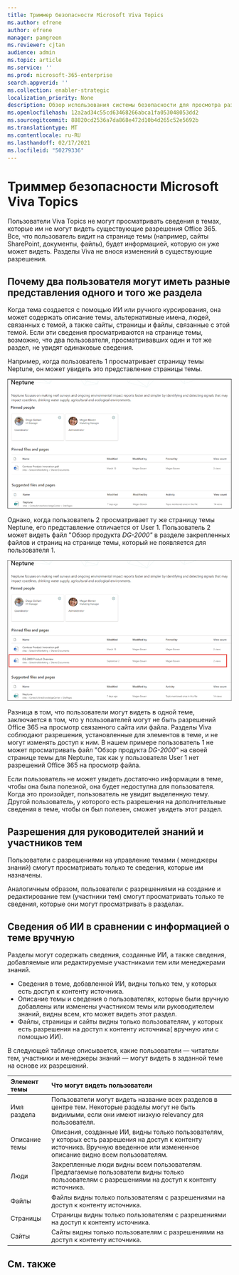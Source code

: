 ```yaml
---
title: Триммер безопасности Microsoft Viva Topics
ms.author: efrene
author: efrene
manager: pamgreen
ms.reviewer: cjtan
audience: admin
ms.topic: article
ms.service: ''
ms.prod: microsoft-365-enterprise
search.appverid: ''
ms.collection: enabler-strategic
localization_priority: None
description: Обзор использования системы безопасности для просмотра разделов.
ms.openlocfilehash: 12a2ad34c55cd63468266abca1fa053048053dd2
ms.sourcegitcommit: 88820cd2536a7da868e472d10b4d265c52e5692b
ms.translationtype: MT
ms.contentlocale: ru-RU
ms.lasthandoff: 02/17/2021
ms.locfileid: "50279336"
---
```

# <a name="microsoft-viva-topics-security-trimming"></a>Триммер безопасности Microsoft Viva Topics 

Пользователи Viva Topics не могут просматривать сведения в темах, которые им не могут видеть существующие разрешения Office 365. Все, что пользователь видит на странице темы (например, сайты SharePoint, документы, файлы), будет информацией, которую он уже может видеть. Разделы Viva не внося изменений в существующие разрешения.

## <a name="why-two-users-may-have-different-views-of-the-same-topic"></a>Почему два пользователя могут иметь разные представления одного и того же раздела

Когда тема создается с помощью ИИ или ручного курсирования, она может содержать описание темы, альтернативные имена, людей, связанных с темой, а также сайты, страницы и файлы, связанные с этой темой. Если эти сведения просматриваются на странице темы, возможно, что два пользователя, просматривавших один и тот же раздел, не увидят одинаковые сведения.
  
Например, когда пользователь 1 просматривает страницу темы Neptune, он может увидеть это представление страницы темы.

![Тема Neptune для пользователя 1](../media/knowledge-management/user2-topic-view.png) </br> 

Однако, когда пользователь 2 просматривает ту же страницу темы Neptune, его представление отличается от User 1.  Пользователь 2 может видеть файл "Обзор продукта *DG-2000"* в разделе закрепленных файлов и страниц на странице темы, который не появляется для пользователя 1.  

![Тема Neptune для пользователя 2](../media/knowledge-management/user1-topic-view.png) </br> 

Разница в том, что пользователи могут видеть в одной теме, заключается в том, что у пользователей могут не быть разрешений Office 365 на просмотр связанного сайта или файла.  Разделы Viva соблюдают разрешения, установленные для элементов в теме, и не могут изменять доступ к ним. В нашем примере пользователь 1 не может просматривать файл "Обзор продукта *DG-2000"* на своей странице темы для Neptune, так как у пользователя User 1 нет разрешений Office 365 на просмотр файла.

Если пользователь не может увидеть достаточно информации в теме, чтобы она была полезной, она будет недоступна для пользователя. Когда это произойдет, пользователь не увидит выделенную тему. Другой пользователь, у которого есть разрешения на дополнительные сведения в теме, чтобы он был полезен, сможет увидеть этот раздел.


## <a name="topic-permissions-for-knowledge-managers-and-topic-contributors"></a>Разрешения для руководителей знаний и участников тем

Пользователи с разрешениями на управление темами ( менеджеры знаний) смогут просматривать только те сведения, которые им назначены.

Аналогичным образом, пользователи с разрешениями на создание и редактирование тем (участники тем) смогут просматривать только те сведения, которые они могут просматривать в разделах. 


## <a name="ai-versus-manually-curated-topic-information"></a>Сведения об ИИ в сравнении с информацией о теме вручную

Разделы могут содержать сведения, созданные ИИ, а также сведения, добавляемые или редактируемые участниками тем или менеджерами знаний.

 - Сведения в теме, добавленной ИИ, видны только тем, у которых есть доступ к контенту источника.
 - Описание темы и сведения о пользователях, которые были вручную добавлены или изменены участником темы или руководителем знаний, видны всем, кто может видеть этот раздел.
 - Файлы, страницы и сайты видны только пользователям, у которых есть разрешения на доступ к контенту источника( вручную или с помощью ИИ).

В следующей таблице описывается, какие пользователи — читатели тем, участники и менеджеры знаний — могут видеть в заданной теме на основе их разрешений.

|Элемент темы|Что могут видеть пользователи|
|:---------|:------------------|
|Имя раздела|Пользователи могут видеть название всех разделов в центре тем. Некоторые разделы могут не быть видимыми, если они имеют низкую relevancy для пользователя.|
|Описание темы|Описания, созданные ИИ, видны только пользователям, у которых есть разрешения на доступ к контенту источника. Вручную введенное или измененное описание видно всем пользователям.|
|Люди|Закрепленные люди видны всем пользователям. Предлагаемые пользователи видны только пользователям с разрешениями на доступ к контенту источника.|
|Файлы|Файлы видны только пользователям с разрешениями на доступ к контенту источника.|
|Страницы|Страницы видны только пользователям с разрешениями на доступ к контенту источника.|
|Сайты|Сайты видны только пользователям с разрешениями на доступ к контенту источника.|




## <a name="see-also"></a>См. также

